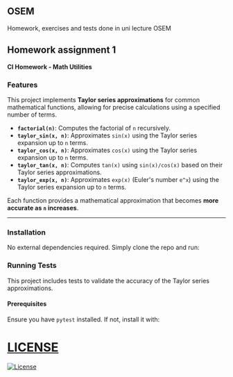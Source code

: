 ## OSEM 
Homework, exercises and tests done in uni lecture OSEM

## Homework assignment 1 
**CI Homework - Math Utilities**

### **Features**
This project implements **Taylor series approximations** for common mathematical functions, allowing for precise calculations using a specified number of terms.

- **`factorial(n)`**: Computes the factorial of `n` recursively.
- **`taylor_sin(x, n)`**: Approximates `sin(x)` using the Taylor series expansion up to `n` terms.
- **`taylor_cos(x, n)`**: Approximates `cos(x)` using the Taylor series expansion up to `n` terms.
- **`taylor_tan(x, n)`**: Computes `tan(x)` using `sin(x)/cos(x)` based on their Taylor series approximations.
- **`taylor_exp(x, n)`**: Approximates `exp(x)` (Euler's number `e^x`) using the Taylor series expansion up to `n` terms.

Each function provides a mathematical approximation that becomes **more accurate as `n` increases**.

---

### Installation
No external dependencies required. Simply clone the repo and run:

### Running Tests

This project includes tests to validate the accuracy of the Taylor series approximations.

#### Prerequisites
Ensure you have `pytest` installed. If not, install it with:

# [LICENSE](./LICENSE)
[![License](https://img.shields.io/badge/License-Apache_2.0-blue.svg)](https://opensource.org/licenses/Apache-2.0)
